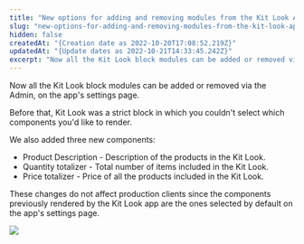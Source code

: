```yaml
---
title: "New options for adding and removing modules from the Kit Look App"
slug: "new-options-for-adding-and-removing-modules-from-the-kit-look-app"
hidden: false
createdAt: "{Creation date as 2022-10-20T17:08:52.219Z}"
updatedAt: "{Update dates as 2022-10-21T14:33:45.242Z}"
excerpt: "Now all the Kit Look block modules can be added or removed via the Admin, on the app's settings page."
---
```

Now all the Kit Look block modules can be added or removed via the Admin, on the app's settings page.

Before that, Kit Look was a strict block in which you couldn't select which components you'd like to render.

We also added three new components:

- Product Description - Description of the products in the Kit Look.
- Quantity totalizer - Total number of items included in the Kit Look.
- Price totalizer - Price of all the products included in the Kit Look.

These changes do not affect production clients since the  components previously rendered by the Kit Look app are the ones selected by default on the app's settings page.

![](https://raw.githubusercontent.com/vtexdocs/dev-portal-content/ecbe505cda422ac91fb9f6dae1ae1334ed3e69bd/images/new-options-for-adding-and-removing-modules-from-the-kit-look-app-0.png)